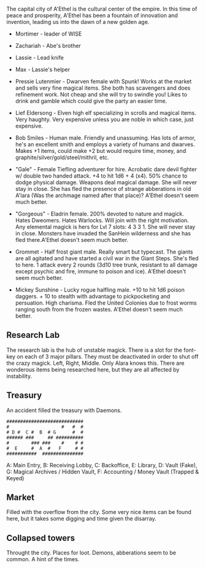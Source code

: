 The capital city of A'Ethel is the cultural center of the empire. In this time of peace and prosperity, A'Ethel has been a fountain of innovation and invention, leading us into the dawn of a new golden age.

* Mortimer - leader of WISE
* Zachariah - Abe's brother
* Lassie - Lead knife
* Max - Lassie's helper

* Pressie Lutenmier - Dwarven female with Spunk! Works at the market and sells very fine magical items. She both has scavengers and does refinement work. Not cheap and she will try to swindle you! Likes to drink and gamble which could give the party an easier time.
* Lief Eldersong - Elven high elf specializing in scrolls and magical items. Very haughty. Very expensive unless you are noble in which case, just expensive.
* Bob Smiles - Human male. Friendly and unassuming.  Has lots of armor, he's an excellent smith and employs a variety of humans and dwarves. Makes +1 items, could make +2 but would require time, money, and graphite/silver/gold/steel/mithril, etc.
* "Gale" - Female Tiefling adventurer for hire. Acrobatic dare devil fighter w/ double two handed attack. +4 to hit 1d6 + 4 (x4). 50% chance to dodge physical damage. Weapons deal magical damage. She will never stay in close. She has fled the presence of strange abberations in old A'lara (Was the archmage named after that place)? A'Ethel doesn't seem much better.
* "Gorgeous" - Eladrin female. 200% devoted to nature and magick. Hates Dweomers. Hates Warlocks. Will join with the right motivation.  Any elemental magick is hers for Lvl 7 slots: 4  3  3  1. She will never stay in close. Monsters have invaded the SanHein wilderness and she has fled there.A'Ethel doesn't seem much better.
* Grommet - Half frost giant male. Really smart but typecast. The giants are all agitated and have started a civil war in the Giant Steps.  She's fled to here. 1 attack every 2 rounds (3d10 tree trunk, resistant to all damage except psychic and fire, immune to poison and ice). A'Ethel doesn't seem much better.
* Mickey Sunshine - Lucky rogue halfling male. +10 to hit 1d6 poison daggers. + 10 to stealth with advantage to pickpocketing and persuation. High charisma. Fled the United Colonies due to frost worms ranging south from the frozen wastes. A'Ethel doesn't seem much better.

## Research Lab
The research lab is the hub of unstable magick.  There is a slot for the font-key on each  of 3 major pillars.  They must be deactivated in order to shut off the crazy magick.  Left, Right, Middle.  Only Alara knows this.  There are wonderous items being researched here, but they are all affected by instability.

## Treasury
An accident filled the treasury with Daemons.
```
############################
#                   #   #  #
# D #  C #  B  # G      #  #
###### ###     ## ##########
#        ### ###    #    # #
#  E     #  A  #   F     # #
###########  ###############
```
A: Main Entry, B: Receiving Lobby, C: Backoffice, E: Library, D: Vault (Fake), G: Magical Archives / Hidden Vault, F: Accounting / Money Vault (Trapped & Keyed)

## Market
Filled with the overflow from the city. Some very nice items can be found here, but it takes some digging and time given the disarray.

## Collapsed towers
Throught the city. Places for loot.  Demons, abberations seem to be common.  A hint of the times.